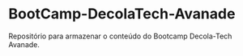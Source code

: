 # BootCamp-DecolaTech-Avanade
Repositório para armazenar o conteúdo do Bootcamp Decola-Tech Avanade.
